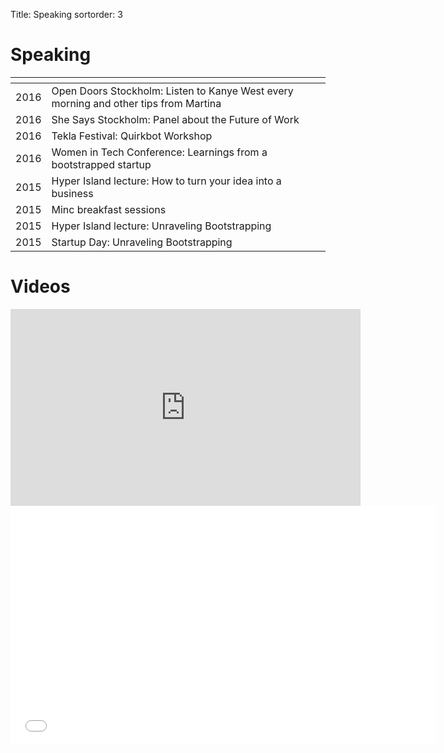 Title: Speaking
sortorder: 3

# Speaking

<i></i> | <i></i>
--- | ---
2016 | Open Doors Stockholm: Listen to Kanye West every morning and other tips from Martina 
2016 | She Says Stockholm: Panel about the Future of Work
2016 | Tekla Festival: Quirkbot Workshop
2016 | Women in Tech Conference: Learnings from a bootstrapped startup
2015 | Hyper Island lecture: How to turn your idea into a business 
2015 | Minc breakfast sessions 
2015 | Hyper Island lecture: Unraveling Bootstrapping 
2015 | Startup Day: Unraveling Bootstrapping


# Videos

<iframe width="560" height="315" src="https://www.youtube.com/embed/k73QTnHn9Rk" frameborder="0" allowfullscreen></iframe>

<br>

<iframe src="//startupdayse.23video.com/v.ihtml/player.html?source=embed&photo%5fid=11518981" width="680" height="383" frameborder="0" border="0" scrolling="no" allowfullscreen="1" mozallowfullscreen="1" webkitallowfullscreen="1"></iframe>

